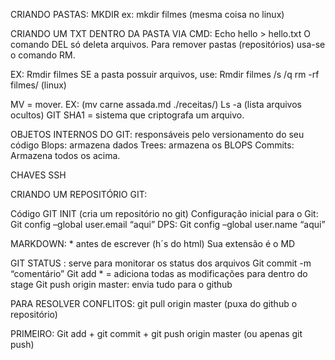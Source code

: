 CRIANDO PASTAS:
MKDIR ex: mkdir filmes 	(mesma coisa no linux)

CRIANDO UM TXT DENTRO DA PASTA VIA CMD:
Echo hello > hello.txt
O comando DEL só deleta arquivos.
Para remover pastas (repositórios) usa-se o comando RM. 

EX:
Rmdir filmes
SE a pasta possuir arquivos, use:
Rmdir filmes /s /q				rm -rf filmes/ (linux)

MV = mover. EX: (mv carne assada.md ./receitas/)
Ls -a (lista arquivos ocultos)
GIT
SHA1 = sistema que criptografa um arquivo.

OBJETOS INTERNOS DO GIT: responsáveis pelo versionamento do seu código
Blops: armazena dados
Trees: armazena os BLOPS
Commits: Armazena todos os acima.

CHAVES SSH 

CRIANDO UM REPOSITÓRIO GIT:

Código GIT INIT (cria um repositório no git)
Configuração inicial para o Git:
Git config –global user.email “aqui”
DPS:
Git config –global user.name “aqui”

MARKDOWN: * antes de escrever (h´s do html)
Sua extensão é o MD

GIT STATUS : serve para monitorar os status dos arquivos
Git commit -m “comentário”
Git add * = adiciona todas as modificações para dentro do stage
Git push origin master: envia tudo para o github

PARA RESOLVER CONFLITOS: git pull origin master (puxa do github o repositório)

PRIMEIRO: Git add + git commit + git push origin master (ou apenas git push)

